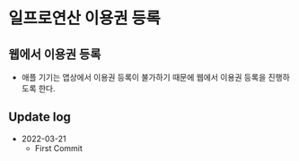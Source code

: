 # 일프로연산 이용권 등록

## 웹에서 이용권 등록
- 애플 기기는 앱상에서 이용권 등록이 불가하기 때문에 웹에서 이용권 등록을 진행하도록 한다.

## Update log
- 2022-03-21
  - First Commit